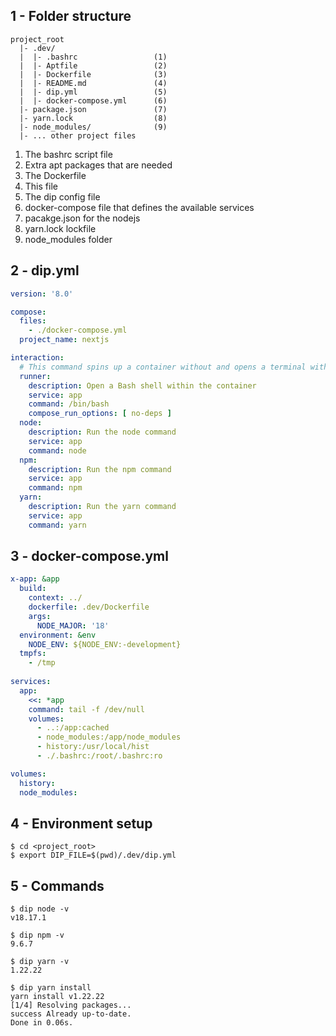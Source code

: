 ## 1 - Folder structure
```
project_root
  |- .dev/
  |  |- .bashrc                 (1)
  |  |- Aptfile                 (2)
  |  |- Dockerfile              (3)
  |  |- README.md               (4)
  |  |- dip.yml                 (5)
  |  |- docker-compose.yml      (6)
  |- package.json               (7)
  |- yarn.lock                  (8)
  |- node_modules/              (9)
  |- ... other project files
```
1. The bashrc script file
2. Extra apt packages that are needed
3. The Dockerfile
4. This file
5. The dip config file
6. docker-compose file that defines the available services
7. pacakge.json for the nodejs
8. yarn.lock lockfile
9. node_modules folder
## 2 - dip.yml 
```yml
version: '8.0'

compose:
  files:
    - ./docker-compose.yml
  project_name: nextjs

interaction:
  # This command spins up a container without and opens a terminal within it.
  runner:
    description: Open a Bash shell within the container
    service: app
    command: /bin/bash
    compose_run_options: [ no-deps ]
  node:
    description: Run the node command
    service: app
    command: node
  npm:
    description: Run the npm command
    service: app
    command: npm
  yarn:
    description: Run the yarn command
    service: app
    command: yarn
```
## 3 - docker-compose.yml
```yml
x-app: &app
  build:
    context: ../
    dockerfile: .dev/Dockerfile
    args:
      NODE_MAJOR: '18'
  environment: &env
    NODE_ENV: ${NODE_ENV:-development}
  tmpfs:
    - /tmp
 
services:
  app:
    <<: *app
    command: tail -f /dev/null
    volumes:
      - ..:/app:cached
      - node_modules:/app/node_modules
      - history:/usr/local/hist
      - ./.bashrc:/root/.bashrc:ro

volumes:
  history:
  node_modules:
```
## 4 - Environment setup
```shell
$ cd <project_root>
$ export DIP_FILE=$(pwd)/.dev/dip.yml
```

## 5 - Commands
```shell
$ dip node -v
v18.17.1

$ dip npm -v 
9.6.7

$ dip yarn -v
1.22.22

$ dip yarn install
yarn install v1.22.22
[1/4] Resolving packages...
success Already up-to-date.
Done in 0.06s.
```
